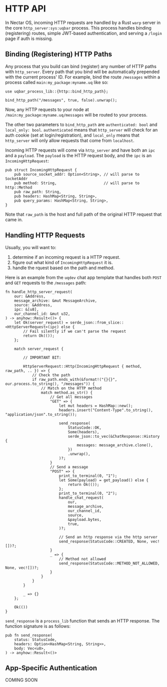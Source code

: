 # HTTP API

In Nectar OS, incoming HTTP requests are handled by a Rust `warp` server in the core `http_server:sys:uqbar` process. This process handles binding (registering) routes, simple JWT-based authentication, and serving a `/login` page if auth is missing.

## Binding (Registering) HTTP Paths

Any process that you build can bind (register) any number of HTTP paths with `http_server`. Every path that you bind will be automatically prepended with the current process' ID. For example, bind the route `/messages` within a process called `main:my_package:myname.uq` like so:

```
use uqbar_process_lib::{http::bind_http_path};

bind_http_path("/messages", true, false).unwrap();
```

Now, any HTTP requests to your node at `/main:my_package:myname.uq/messages` will be routed to your process.

The other two parameters to `bind_http_path` are `authenticated: bool` and `local_only: bool`. `authenticated` means that `http_server` will check for an auth cookie (set at login/registration), and `local_only` means that `http_server` will only allow requests that come from `localhost`.

Incoming HTTP requests will come via `http_server` and have both an `ipc` and a `payload`. The `payload` is the HTTP request body, and the `ipc` is an `IncomingHttpRequest`:

```
pub struct IncomingHttpRequest {
    pub source_socket_addr: Option<String>, // will parse to SocketAddr
    pub method: String,                     // will parse to http::Method
    pub raw_path: String,
    pub headers: HashMap<String, String>,
    pub query_params: HashMap<String, String>,
}
```

Note that `raw_path` is the host and full path of the original HTTP request that came in.

## Handling HTTP Requests

Usually, you will want to: 
1) determine if an incoming request is a HTTP request. 
2) figure out what kind of `IncomingHttpRequest` it is.
3) handle the rquest based on the path and method.

Here is an example from the `uqdev` chat app template that handles both `POST` and `GET` requests to the `/messages` path:

```
fn handle_http_server_request(
    our: &Address,
    message_archive: &mut MessageArchive,
    source: &Address,
    ipc: &[u8],
    our_channel_id: &mut u32,
) -> anyhow::Result<()> {
    let Ok(server_request) = serde_json::from_slice::<HttpServerRequest>(ipc) else {
        // Fail silently if we can't parse the request
        return Ok(());
    };

    match server_request {

        // IMPORTANT BIT:

        HttpServerRequest::Http(IncomingHttpRequest { method, raw_path, .. }) => {
            // Check the path
            if raw_path.ends_with(&format!("{}{}", our.process.to_string(), "/messages")) {
                // Match on the HTTP method
                match method.as_str() {
                    // Get all messages
                    "GET" => {
                        let mut headers = HashMap::new();
                        headers.insert("Content-Type".to_string(), "application/json".to_string());

                        send_response(
                            StatusCode::OK,
                            Some(headers),
                            serde_json::to_vec(&ChatResponse::History {
                                messages: message_archive.clone(),
                            })
                            .unwrap(),
                        )?;
                    }
                    // Send a message
                    "POST" => {
                        print_to_terminal(0, "1");
                        let Some(payload) = get_payload() else {
                            return Ok(());
                        };
                        print_to_terminal(0, "2");
                        handle_chat_request(
                            our,
                            message_archive,
                            our_channel_id,
                            source,
                            &payload.bytes,
                            true,
                        )?;

                        // Send an http response via the http server
                        send_response(StatusCode::CREATED, None, vec![])?;
                    }
                    _ => {
                        // Method not allowed
                        send_response(StatusCode::METHOD_NOT_ALLOWED, None, vec![])?;
                    }
                }
            }
        }

        _ => {}
    };

    Ok(())
}
```

`send_response` is a `process_lib` function that sends an HTTP response. The function signature is as follows:

```
pub fn send_response(
    status: StatusCode,
    headers: Option<HashMap<String, String>>,
    body: Vec<u8>,
) -> anyhow::Result<()>
```

## App-Specific Authentication

COMING SOON
